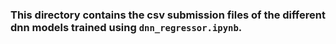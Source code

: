 ### This directory contains the csv submission files of the different dnn models trained using `dnn_regressor.ipynb`.